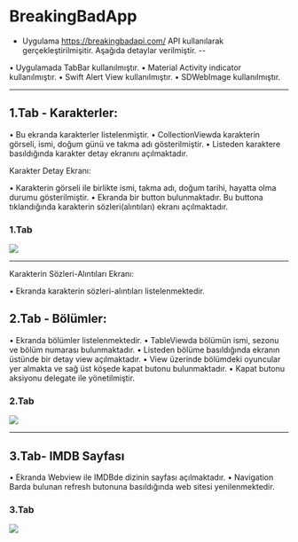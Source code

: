 # BreakingBadApp

- Uygulama https://breakingbadapi.com/  API kullanılarak gerçekleştirilmişitir. Aşağıda detaylar verilmiştir.
--

• Uygulamada TabBar kullanılmıştır.
• Material Activity indicator kullanılmıştır.
• Swift Alert View kullanılmıştır.
• SDWebImage kullanılmıştır.

---

## 1.Tab - Karakterler:

• Bu ekranda karakterler listelenmiştir.
• CollectionViewda karakterin görseli, ismi, doğum günü ve takma adı gösterilmiştir.
• Listeden karaktere basıldığında karakter detay ekranını açılmaktadır.

Karakter Detay Ekranı:

• Karakterin görseli ile birlikte ismi, takma adı, doğum tarihi, hayatta olma durumu gösterilmiştir.
• Ekranda bir button bulunmaktadır. Bu buttona tıklandığında karakterin sözleri(alıntıları) ekranı açılmaktadır.

### 1.Tab 

![](https://github.com/Vakifbank-IOS-Swift-Patika-Bootcamp/fourth-week-homework-hasanuysaal/gifs/firstTab.gif)

---

Karakterin Sözleri-Alıntıları Ekranı:

• Ekranda karakterin sözleri-alıntıları listelenmektedir.

## 2.Tab - Bölümler:

• Ekranda bölümler listelenmektedir.
• TableViewda bölümün ismi, sezonu ve bölüm numarası bulunmaktadır.
• Listeden bölüme basıldığında ekranın üstünde bir detay view açılmaktadır.
• View üzerinde bölümdeki oyuncular yer almakta ve sağ üst köşede kapat butonu bulunmaktadır.
• Kapat butonu aksiyonu delegate ile yönetilmiştir.

### 2.Tab

![](https://github.com/Vakifbank-IOS-Swift-Patika-Bootcamp/fourth-week-homework-hasanuysaal/gifs/secondTab.gif)

---

## 3.Tab- IMDB Sayfası
 
• Ekranda Webview ile IMDBde dizinin sayfası açılmaktadır.
• Navigation Barda bulunan refresh butonuna basıldığında web sitesi yenilenmektedir.

### 3.Tab

![](https://github.com/Vakifbank-IOS-Swift-Patika-Bootcamp/fourth-week-homework-hasanuysaal/gifs/thirdTab.gif)



